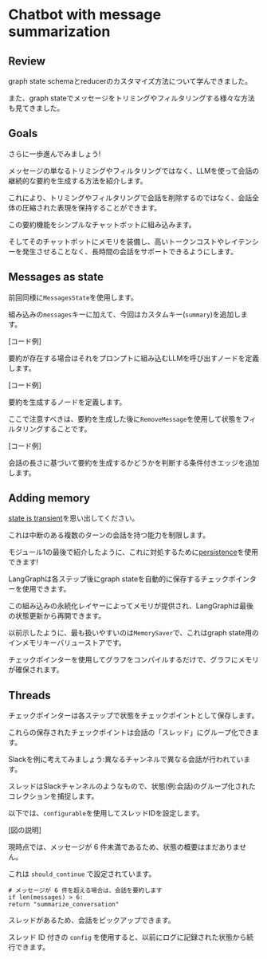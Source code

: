 # Chatbot with message summarization

## Review

graph state schemaとreducerのカスタマイズ方法について学んできました。

また、graph stateでメッセージをトリミングやフィルタリングする様々な方法も見てきました。

## Goals

さらに一歩進んでみましょう!

メッセージの単なるトリミングやフィルタリングではなく、LLMを使って会話の継続的な要約を生成する方法を紹介します。

これにより、トリミングやフィルタリングで会話を削除するのではなく、会話全体の圧縮された表現を保持することができます。

この要約機能をシンプルなチャットボットに組み込みます。

そしてそのチャットボットにメモリを装備し、高いトークンコストやレイテンシーを発生させることなく、長時間の会話をサポートできるようにします。

## Messages as state

前回同様に`MessagesState`を使用します。

組み込みの`messages`キーに加えて、今回はカスタムキー(`summary`)を追加します。

[コード例]

要約が存在する場合はそれをプロンプトに組み込むLLMを呼び出すノードを定義します。

[コード例] 

要約を生成するノードを定義します。

ここで注意すべきは、要約を生成した後に`RemoveMessage`を使用して状態をフィルタリングすることです。

[コード例]

会話の長さに基づいて要約を生成するかどうかを判断する条件付きエッジを追加します。

## Adding memory 

[state is transient](https://github.com/langchain-ai/langgraph/discussions/352#discussioncomment-9291220)を思い出してください。

これは中断のある複数のターンの会話を持つ能力を制限します。

モジュール1の最後で紹介したように、これに対処するために[persistence](https://langchain-ai.github.io/langgraph/how-tos/persistence/)を使用できます!

LangGraphは各ステップ後にgraph stateを自動的に保存するチェックポインターを使用できます。

この組み込みの永続化レイヤーによってメモリが提供され、LangGraphは最後の状態更新から再開できます。

以前示したように、最も扱いやすいのは`MemorySaver`で、これはgraph state用のインメモリキーバリューストアです。

チェックポインターを使用してグラフをコンパイルするだけで、グラフにメモリが確保されます。

## Threads

チェックポインターは各ステップで状態をチェックポイントとして保存します。

これらの保存されたチェックポイントは会話の「スレッド」にグループ化できます。

Slackを例に考えてみましょう:異なるチャンネルで異なる会話が行われています。

スレッドはSlackチャンネルのようなもので、状態(例:会話)のグループ化されたコレクションを捕捉します。

以下では、`configurable`を使用してスレッドIDを設定します。

[図の説明]

現時点では、メッセージが 6 件未満であるため、状態の概要はまだありません。

これは `should_continue` で設定されています。

```
# メッセージが 6 件を超える場合は、会話を要約します
if len(messages) > 6:
return "summarize_conversation"
```

スレッドがあるため、会話をピックアップできます。

スレッド ID 付きの `config` を使用すると、以前にログに記録された状態から続行できます。
